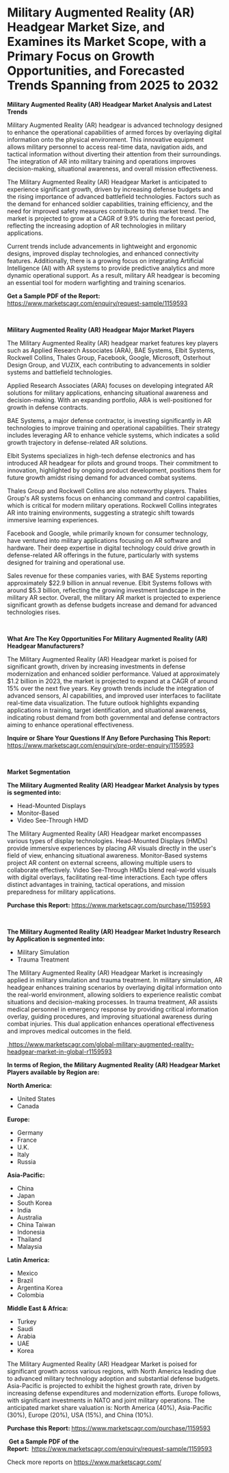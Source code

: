 <p><h1>Military Augmented Reality (AR) Headgear Market Size, and Examines its Market Scope, with a Primary Focus on Growth Opportunities, and Forecasted Trends Spanning from 2025 to 2032</h1></p><p><strong>Military Augmented Reality (AR) Headgear Market Analysis and Latest Trends</strong></p>
<p><p>Military Augmented Reality (AR) headgear is advanced technology designed to enhance the operational capabilities of armed forces by overlaying digital information onto the physical environment. This innovative equipment allows military personnel to access real-time data, navigation aids, and tactical information without diverting their attention from their surroundings. The integration of AR into military training and operations improves decision-making, situational awareness, and overall mission effectiveness.</p><p>The Military Augmented Reality (AR) Headgear Market is anticipated to experience significant growth, driven by increasing defense budgets and the rising importance of advanced battlefield technologies. Factors such as the demand for enhanced soldier capabilities, training efficiency, and the need for improved safety measures contribute to this market trend. The market is projected to grow at a CAGR of 9.9% during the forecast period, reflecting the increasing adoption of AR technologies in military applications. </p><p>Current trends include advancements in lightweight and ergonomic designs, improved display technologies, and enhanced connectivity features. Additionally, there is a growing focus on integrating Artificial Intelligence (AI) with AR systems to provide predictive analytics and more dynamic operational support. As a result, military AR headgear is becoming an essential tool for modern warfighting and training scenarios.</p></p>
<p><strong>Get a Sample PDF of the Report:&nbsp;</strong> <a href="https://www.marketscagr.com/enquiry/request-sample/1159593?utm_campaign=2740&utm_medium=2&utm_source=Github&utm_content=ia&utm_term=24022025&utm_id=military-augmented-reality-ar-headgear">https://www.marketscagr.com/enquiry/request-sample/1159593</a></p>
<p>&nbsp;</p>
<p><strong>Military Augmented Reality (AR) Headgear Major Market Players</strong></p>
<p><p>The Military Augmented Reality (AR) headgear market features key players such as Applied Research Associates (ARA), BAE Systems, Elbit Systems, Rockwell Collins, Thales Group, Facebook, Google, Microsoft, Osterhout Design Group, and VUZIX, each contributing to advancements in soldier systems and battlefield technologies.</p><p>Applied Research Associates (ARA) focuses on developing integrated AR solutions for military applications, enhancing situational awareness and decision-making. With an expanding portfolio, ARA is well-positioned for growth in defense contracts.</p><p>BAE Systems, a major defense contractor, is investing significantly in AR technologies to improve training and operational capabilities. Their strategy includes leveraging AR to enhance vehicle systems, which indicates a solid growth trajectory in defense-related AR solutions.</p><p>Elbit Systems specializes in high-tech defense electronics and has introduced AR headgear for pilots and ground troops. Their commitment to innovation, highlighted by ongoing product development, positions them for future growth amidst rising demand for advanced combat systems.</p><p>Thales Group and Rockwell Collins are also noteworthy players. Thales Group's AR systems focus on enhancing command and control capabilities, which is critical for modern military operations. Rockwell Collins integrates AR into training environments, suggesting a strategic shift towards immersive learning experiences.</p><p>Facebook and Google, while primarily known for consumer technology, have ventured into military applications focusing on AR software and hardware. Their deep expertise in digital technology could drive growth in defense-related AR offerings in the future, particularly with systems designed for training and operational use.</p><p>Sales revenue for these companies varies, with BAE Systems reporting approximately $22.9 billion in annual revenue. Elbit Systems follows with around $5.3 billion, reflecting the growing investment landscape in the military AR sector. Overall, the military AR market is projected to experience significant growth as defense budgets increase and demand for advanced technologies rises.</p></p>
<p>&nbsp;</p>
<p><strong>What Are The Key Opportunities For Military Augmented Reality (AR) Headgear Manufacturers?</strong></p>
<p><p>The Military Augmented Reality (AR) Headgear market is poised for significant growth, driven by increasing investments in defense modernization and enhanced soldier performance. Valued at approximately $1.2 billion in 2023, the market is projected to expand at a CAGR of around 15% over the next five years. Key growth trends include the integration of advanced sensors, AI capabilities, and improved user interfaces to facilitate real-time data visualization. The future outlook highlights expanding applications in training, target identification, and situational awareness, indicating robust demand from both governmental and defense contractors aiming to enhance operational effectiveness.</p></p>
<p><strong>Inquire or Share Your Questions If Any Before Purchasing This Report:</strong> <a href="https://www.marketscagr.com/enquiry/pre-order-enquiry/1159593?utm_campaign=2740&utm_medium=2&utm_source=Github&utm_content=ia&utm_term=24022025&utm_id=military-augmented-reality-ar-headgear">https://www.marketscagr.com/enquiry/pre-order-enquiry/1159593</a></p>
<p>&nbsp;</p>
<p><strong>Market Segmentation</strong></p>
<p><strong>The Military Augmented Reality (AR) Headgear Market Analysis by types is segmented into:</strong></p>
<p><ul><li>Head-Mounted Displays</li><li>Monitor-Based</li><li>Video See-Through HMD</li></ul></p>
<p><p>The Military Augmented Reality (AR) Headgear market encompasses various types of display technologies. Head-Mounted Displays (HMDs) provide immersive experiences by placing AR visuals directly in the user's field of view, enhancing situational awareness. Monitor-Based systems project AR content on external screens, allowing multiple users to collaborate effectively. Video See-Through HMDs blend real-world visuals with digital overlays, facilitating real-time interactions. Each type offers distinct advantages in training, tactical operations, and mission preparedness for military applications.</p></p>
<p><strong>Purchase this Report:&nbsp;</strong><a href="https://www.marketscagr.com/purchase/1159593?utm_campaign=2740&utm_medium=2&utm_source=Github&utm_content=ia&utm_term=24022025&utm_id=military-augmented-reality-ar-headgear">https://www.marketscagr.com/purchase/1159593</a></p>
<p>&nbsp;</p>
<p><strong>The Military Augmented Reality (AR) Headgear Market Industry Research by Application is segmented into:</strong></p>
<p><ul><li>Military Simulation</li><li>Trauma Treatment</li></ul></p>
<p><p>The Military Augmented Reality (AR) Headgear Market is increasingly applied in military simulation and trauma treatment. In military simulation, AR headgear enhances training scenarios by overlaying digital information onto the real-world environment, allowing soldiers to experience realistic combat situations and decision-making processes. In trauma treatment, AR assists medical personnel in emergency response by providing critical information overlay, guiding procedures, and improving situational awareness during combat injuries. This dual application enhances operational effectiveness and improves medical outcomes in the field.</p></p>
<p><a href="https://www.marketscagr.com/global-military-augmented-reality-headgear-market-in-global-r1159593?utm_campaign=2740&utm_medium=2&utm_source=Github&utm_content=ia&utm_term=24022025&utm_id=military-augmented-reality-ar-headgear">&nbsp;https://www.marketscagr.com/global-military-augmented-reality-headgear-market-in-global-r1159593</a></p>
<p><strong>In terms of Region, the Military Augmented Reality (AR) Headgear Market Players available by Region are:</strong></p>
<p>
    <p> <strong> North America: </strong>
        <ul>
            <li>United States</li>
            <li>Canada</li>
        </ul>
        </p> 
    <p> <strong> Europe: </strong>
        <ul>
            <li>Germany</li>
            <li>France</li>
            <li>U.K.</li>
            <li>Italy</li>
            <li>Russia</li>
        </ul>
        </p> 
    <p> <strong> Asia-Pacific: </strong>
        <ul>
            <li>China</li>
            <li>Japan</li>
            <li>South Korea</li>
            <li>India</li>
            <li>Australia</li>
            <li>China Taiwan</li>
            <li>Indonesia</li>
            <li>Thailand</li>
            <li>Malaysia</li>
        </ul>
        </p> 
    <p> <strong> Latin America: </strong>
        <ul>
            <li>Mexico</li>
            <li>Brazil</li>
            <li>Argentina Korea</li>
            <li>Colombia</li>
        </ul>
        </p> 
    <p> <strong> Middle East & Africa: </strong>
        <ul>
            <li>Turkey</li>
            <li>Saudi</li>
            <li>Arabia</li>
            <li>UAE</li>
            <li>Korea</li>
        </ul>
    </p>
    </p>
<p><p>The Military Augmented Reality (AR) Headgear Market is poised for significant growth across various regions, with North America leading due to advanced military technology adoption and substantial defense budgets. Asia-Pacific is projected to exhibit the highest growth rate, driven by increasing defense expenditures and modernization efforts. Europe follows, with significant investments in NATO and joint military operations. The anticipated market share valuation is: North America (40%), Asia-Pacific (30%), Europe (20%), USA (15%), and China (10%).</p></p>
<p><strong>Purchase this Report: </strong><a href="https://www.marketscagr.com/purchase/1159593?utm_campaign=2740&utm_medium=2&utm_source=Github&utm_content=ia&utm_term=24022025&utm_id=military-augmented-reality-ar-headgear">https://www.marketscagr.com/purchase/1159593</a></p>
<p>&nbsp;<strong>Get a Sample PDF of the Report:&nbsp;&nbsp;</strong><a href="https://www.marketscagr.com/enquiry/request-sample/1159593?utm_campaign=2740&utm_medium=2&utm_source=Github&utm_content=ia&utm_term=24022025&utm_id=military-augmented-reality-ar-headgear">https://www.marketscagr.com/enquiry/request-sample/1159593</a></p>
<p><strong></strong></p>
<p>Check more reports on <a href="https://www.marketscagr.com/?utm_campaign=2740&utm_medium=2&utm_source=Github&utm_content=ia&utm_term=24022025&utm_id=military-augmented-reality-ar-headgear">https://www.marketscagr.com/</a></p>